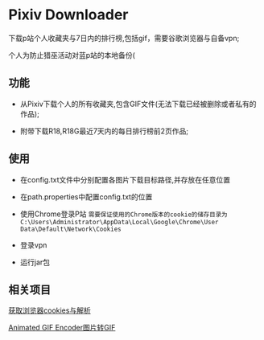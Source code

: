 # Pixiv Downloader
下载p站个人收藏夹与7日内的排行榜,包括gif，需要谷歌浏览器与自备vpn; 

个人为防止猎巫活动对蓝p站的本地备份(
## 功能
- 从Pixiv下载个人的所有收藏夹,包含GIF文件(无法下载已经被删除或者私有的作品);

- 附带下载R18,R18G最近7天内的每日排行榜前2页作品;
## 使用
- 在config.txt文件中分别配置各图片下载目标路径,并存放在任意位置

- 在path.properties中配置config.txt的位置

- 使用Chrome登录P站
`
需要保证使用的Chrome版本的cookie的储存目录为C:\Users\Administrator\AppData\Local\Google\Chrome\User Data\Default\Network\Cookies
`
- 登录vpn

- 运行jar包
## 相关项目

[获取浏览器cookies与解析](https://github.com/benjholla/CookieMonster.git)

[Animated GIF Encoder图片转GIF](https://github.com/madmaw/animatedgifencoder.git)

